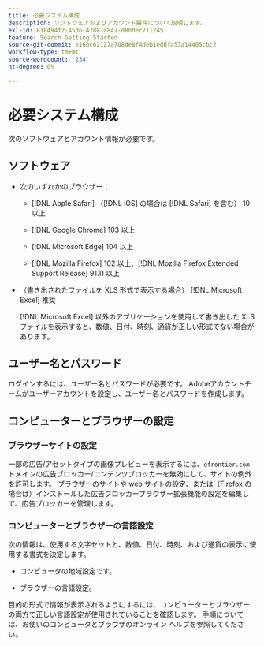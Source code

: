 ```yaml
---
title: 必要システム構成
description: ソフトウェアおよびアカウント要件について説明します。
exl-id: 818494f2-45d6-4788-a847-d80dec711245
feature: Search Getting Started
source-git-commit: e16bc62127a708de8f4deb1eddfa53a14405cbc2
workflow-type: tm+mt
source-wordcount: '234'
ht-degree: 0%

---
```


# 必要システム構成

次のソフトウェアとアカウント情報が必要です。

## ソフトウェア

* 次のいずれかのブラウザー：

   * [!DNL Apple Safari] （[!DNL iOS] の場合は [!DNL Safari] を含む） 10 以上

   * [!DNL Google Chrome] 103 以上

   * [!DNL Microsoft Edge] 104 以上

   * [!DNL Mozilla Firefox] 102 以上、[!DNL Mozilla Firefox Extended Support Release] 91.11 以上

* （書き出されたファイルを XLS 形式で表示する場合） [!DNL Microsoft Excel] 推奨

  [!DNL Microsoft Excel] 以外のアプリケーションを使用して書き出した XLS ファイルを表示すると、数値、日付、時刻、通貨が正しい形式でない場合があります。

## ユーザー名とパスワード

ログインするには、ユーザー名とパスワードが必要です。 Adobeアカウントチームがユーザーアカウントを設定し、ユーザー名とパスワードを作成します。

## コンピューターとブラウザーの設定

### ブラウザーサイトの設定

一部の広告/アセットタイプの画像プレビューを表示するには、`efrontier.com` ドメインの広告ブロッカー/コンテンツブロッカーを無効にして、サイトの例外を許可します。 ブラウザーのサイトや web サイトの設定、または（Firefox の場合は）インストールした広告ブロッカーブラウザー拡張機能の設定を編集して、広告ブロッカーを管理します。

### コンピューターとブラウザーの言語設定

次の情報は、使用する文字セットと、数値、日付、時刻、および通貨の表示に使用する書式を決定します。

* コンピュータの地域設定です。

* ブラウザーの言語設定。

目的の形式で情報が表示されるようにするには、コンピューターとブラウザーの両方で正しい言語設定が使用されていることを確認します。 手順については、お使いのコンピュータとブラウザのオンライン ヘルプを参照してください。
